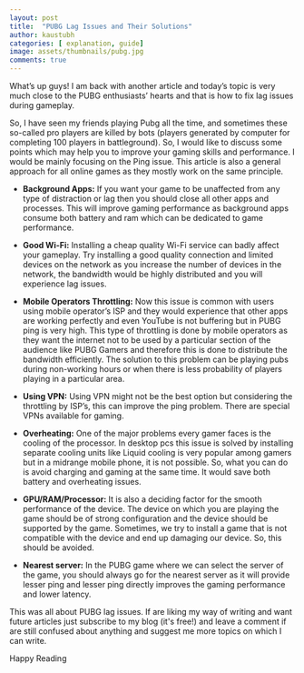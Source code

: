 ```yaml
---
layout: post
title:  "PUBG Lag Issues and Their Solutions"
author: kaustubh
categories: [ explanation, guide]
image: assets/thumbnails/pubg.jpg
comments: true
---
```

What’s up guys! I am back with another article and today’s topic is very much close to the PUBG enthusiasts’ hearts and that is how to fix lag issues during gameplay.

So, I have seen my friends playing Pubg all the time, and sometimes these so-called pro players are killed by bots (players generated by computer for completing 100 players in battleground). So, I would like to discuss some points which may help you to improve your gaming skills and performance. I would be mainly focusing on the Ping issue. This article is also a general approach for all online games as they mostly work on the same principle.

- **Background Apps:** If you want your game to be unaffected from any type of distraction or lag then you should close all other apps and processes. This will improve gaming performance as background apps consume both battery and ram which can be dedicated to game performance.

- **Good Wi-Fi:** Installing a cheap quality Wi-Fi service can badly affect your gameplay. Try installing a good quality connection and limited devices on the network as you increase the number of devices in the network, the bandwidth would be highly distributed and you will experience lag issues.

- **Mobile Operators Throttling:** Now this issue is common with users using mobile operator’s ISP and they would experience that other apps are working perfectly and even YouTube is not buffering but in PUBG ping is very high. This type of throttling is done by mobile operators as they want the internet not to be used by a particular section of the audience like PUBG Gamers and therefore this is done to distribute the bandwidth efficiently. The solution to this problem can be playing pubs during non-working hours or when there is less probability of players playing in a particular area.

- **Using VPN:** Using VPN might not be the best option but considering the throttling by ISP’s, this can improve the ping problem. There are special VPNs available for gaming.

- **Overheating:** One of the major problems every gamer faces is the cooling of the processor. In desktop pcs this issue is solved by installing separate cooling units like Liquid cooling is very popular among gamers but in a midrange mobile phone, it is not possible. So, what you can do is avoid charging and gaming at the same time. It would save both battery and overheating issues.

- **GPU/RAM/Processor:** It is also a deciding factor for the smooth performance of the device. The device on which you are playing the game should be of strong configuration and the device should be supported by the game. Sometimes, we try to install a game that is not compatible with the device and end up damaging our device. So, this should be avoided.

- **Nearest server:** In the PUBG game where we can select the server of the game, you should always go for the nearest server as it will provide lesser ping and lesser ping directly improves the gaming performance and lower latency.

This was all about PUBG lag issues. If are liking my way of writing and want future articles just subscribe to my blog (it's free!) and leave a comment if are still confused about anything and suggest me more topics on which I can write.

Happy Reading
